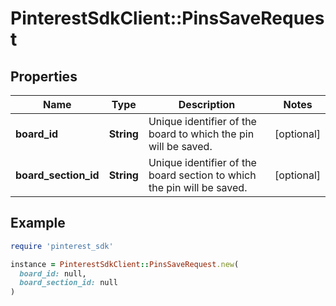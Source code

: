 # PinterestSdkClient::PinsSaveRequest

## Properties

| Name | Type | Description | Notes |
| ---- | ---- | ----------- | ----- |
| **board_id** | **String** | Unique identifier of the board to which the pin will be saved. | [optional] |
| **board_section_id** | **String** | Unique identifier of the board section to which the pin will be saved. | [optional] |

## Example

```ruby
require 'pinterest_sdk'

instance = PinterestSdkClient::PinsSaveRequest.new(
  board_id: null,
  board_section_id: null
)
```

